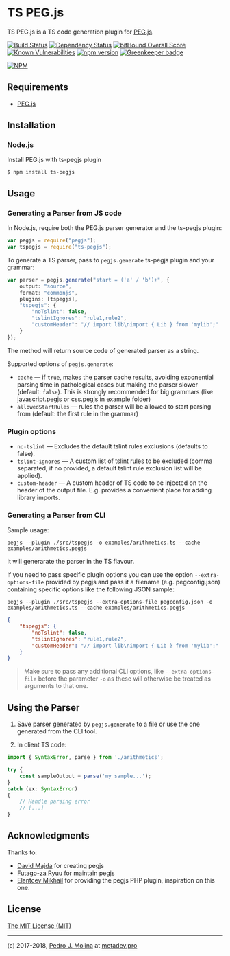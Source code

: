 # TS PEG.js

TS PEG.js is a TS code generation plugin for [PEG.js](https://pegjs.org).

[![Build Status](https://travis-ci.org/metadevpro/ts-pegjs.svg?branch=master)](https://travis-ci.org/metadevpro/ts-pegjs)
[![Dependency Status](https://david-dm.org/metadevpro/ts-pegjs.svg)](https://david-dm.org/metadevpro/ts-pegjs)
[![bitHound Overall Score](https://www.bithound.io/github/metadevpro/ts-pegjs/badges/score.svg)](https://www.bithound.io/github/metadevpro/ts-pegjs)
[![Known Vulnerabilities](https://snyk.io/test/github/metadevpro/ts-pegjs/badge.svg)](https://snyk.io/test/github/metadevpro/ts-pegjs)
[![npm version](https://badge.fury.io/js/ts-pegjs.svg)](http://badge.fury.io/js/ts-pegjs)
[![Greenkeeper badge](https://badges.greenkeeper.io/metadevpro/ts-pegjs.svg)](https://greenkeeper.io/)

[![NPM](https://nodei.co/npm/ts-pegjs.png?downloads=true&downloadRank=true&stars=true)](https://nodei.co/npm/ts-pegjs/)


## Requirements

* [PEG.js](https://pegjs.org)

## Installation

### Node.js

Install PEG.js with ts-pegjs plugin

    $ npm install ts-pegjs

Usage
-----

### Generating a Parser from JS code

In Node.js, require both the PEG.js parser generator and the ts-pegjs plugin:

```typescript
var pegjs = require("pegjs");
var tspegjs = require("ts-pegjs");
```

To generate a TS parser, pass to `pegjs.generate` ts-pegjs plugin and your grammar:

```typescript
var parser = pegjs.generate("start = ('a' / 'b')+", {
    output: "source",
    format: "commonjs",
    plugins: [tspegjs],
    "tspegjs": {
        "noTslint": false,
        "tslintIgnores": "rule1,rule2",
        "customHeader": "// import lib\nimport { Lib } from 'mylib';"
    }
});
```

The method will return source code of generated parser as a string.

Supported options of `pegjs.generate`:

  * `cache` — if `true`, makes the parser cache results, avoiding exponential
    parsing time in pathological cases but making the parser slower (default:
    `false`). This is strongly recommended for big grammars
    (like javascript.pegjs or css.pegjs in example folder)
  * `allowedStartRules` — rules the parser will be allowed to start parsing from
    (default: the first rule in the grammar)

### Plugin options

  * `no-tslint` — Excludes the default tslint rules exclusions (defaults to false).
  * `tslint-ignores` — A custom list of tslint rules to be excluded (comma separated, if no provided, a default tslint rule exclusion list will be applied).
  * `custom-header` — A custom header of TS code to be injected on the header of the output file. E.g. provides a convenient place for adding library imports.

### Generating a Parser from CLI

Sample usage:

```
pegjs --plugin ./src/tspegjs -o examples/arithmetics.ts --cache examples/arithmetics.pegjs
```

It will generarate the parser in the TS flavour.

If you need to pass specific plugin options you can use the option `--extra-options-file` provided by pegjs and pass it a filename (e.g. pegconfig.json) containing specific options like the following JSON sample:

```
pegjs --plugin ./src/tspegjs --extra-options-file pegconfig.json -o examples/arithmetics.ts --cache examples/arithmetics.pegjs
```

```json
{
    "tspegjs": {
        "noTslint": false,
        "tslintIgnores": "rule1,rule2",
        "customHeader": "// import lib\nimport { Lib } from 'mylib';"
    }
}
```

> Make sure to pass any additional CLI options, like `--extra-options-file` before the parameter `-o` as these will otherwise be treated as arguments to that one.

Using the Parser
----------------

1) Save parser generated by `pegjs.generate` to a file or use the one generated from the CLI tool.

2) In client TS code:

```typescript
import { SyntaxError, parse } from './arithmetics';

try {
    const sampleOutput = parse('my sample...');
}
catch (ex: SyntaxError)
{
    // Handle parsing error
    // [...]
}
```

Acknowledgments
---------------

Thanks to:

- [David Majda](https://github.com/dmajda) for creating pegjs
- [Futago-za Ryuu](https://github.com/futagoza) for maintain pegjs
- [Elantcev Mikhail](https://github.com/Nordth) for providing the pegjs PHP plugin, inspiration on this one.


License
-------

[The MIT License (MIT)](http://opensource.org/licenses/MIT)


-----
(c) 2017-2018, [Pedro J. Molina](https://github.com/pjmolina) at [metadev.pro](https://metadev.pro)
